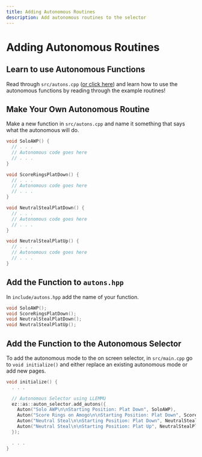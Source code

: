 ```yaml
---
title: Adding Autonomous Routines
description: Add autonomous routines to the selector
---
```


# **Adding Autonomous Routines**



## Learn to use Autonomous Functions
Read through `src/autons.cpp` ([or click here](https://ez-robotics.github.io/EZ-Template/tutorials/example_autons)) and learn how to use the autonomous functions by reading through the example routines!  

## Make Your Own Autonomous Routine
Make a new function in `src/autons.cpp` and name it something that says what the autonomous will do.  
```cpp
void SoloAWP() {
  // . . .
  // Autonomous code goes here
  // . . .
}

void ScoreRingsPlatDown() {
  // . . .
  // Autonomous code goes here
  // . . .
}

void NeutralStealPlatDown() {
  // . . .
  // Autonomous code goes here
  // . . .
}

void NeutralStealPlatUp() {
  // . . .
  // Autonomous code goes here
  // . . .
}
```

## Add the Function to `autons.hpp` 
In `include/autons.hpp` add the name of your function.  
```cpp
void SoloAWP();
void ScoreRingsPlatDown();
void NeutralStealPlatDown();
void NeutralStealPlatUp();
```
## Add the Function to the Autonomous Selector
To add the autonomous mode to the on screen selector, in `src/main.cpp` go to `void initialize()` and either replace an existing autonomous mode or add new pages.    
```cpp
void initialize() {
  . . . 

  // Autonomous Selector using LLEMMU
  ez::as::auton_selector.add_autons({
    Auton("Solo AWP\n\nStarting Position: Plat Down", SoloAWP),
    Auton("Score Rings on Amogo\n\nStarting Position: Plat Down", ScoreRingsPlatDown),
    Auton("Neutral Steal\n\nStarting Position: Plat Down", NeutralStealPlatDown),
    Auton("Neutral Steal\n\nStarting Position: Plat Up", NeutralStealPlatUp),
  });

  . . .
}
```